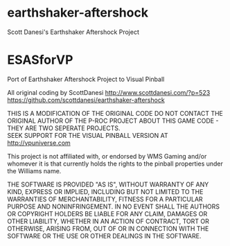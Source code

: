 earthshaker-aftershock
======================

Scott Danesi's Earthshaker Aftershock Project

# ESASforVP
Port of Earthshaker Aftershock Project to Visual Pinball

All original coding by ScottDanesi
http://www.scottdanesi.com/?p=523
https://github.com/scottdanesi/earthshaker-aftershock

THIS IS A MODIFICATION OF THE ORIGINAL CODE
DO NOT CONTACT THE ORIGINAL AUTHOR OF THE P-ROC PROJECT ABOUT THIS GAME CODE - THEY ARE TWO SEPERATE PROJECTS.  
SEEK SUPPORT FOR THE VISUAL PINBALL VERSION AT http://vpuniverse.com

This project is not affiliated with, or endorsed by WMS Gaming and/or whomever it is that currently holds the rights 
to the pinball properties under the Williams name.

THE SOFTWARE IS PROVIDED "AS IS", WITHOUT WARRANTY OF ANY KIND, EXPRESS OR IMPLIED, INCLUDING BUT NOT LIMITED TO THE 
WARRANTIES OF MERCHANTABILITY, FITNESS FOR A PARTICULAR PURPOSE AND NONINFRINGEMENT. IN NO EVENT SHALL THE AUTHORS OR 
COPYRIGHT HOLDERS BE LIABLE FOR ANY CLAIM, DAMAGES OR OTHER LIABILITY, WHETHER IN AN ACTION OF CONTRACT, TORT OR 
OTHERWISE, ARISING FROM, OUT OF OR IN CONNECTION WITH THE SOFTWARE OR THE USE OR OTHER DEALINGS IN THE SOFTWARE.

